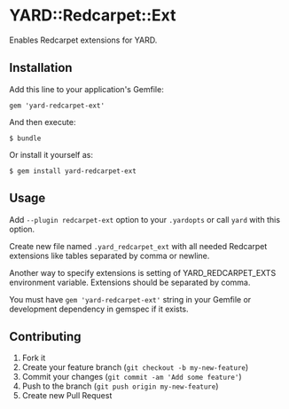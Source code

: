 # YARD::Redcarpet::Ext

Enables Redcarpet extensions for YARD.

## Installation

Add this line to your application's Gemfile:

    gem 'yard-redcarpet-ext'

And then execute:

    $ bundle

Or install it yourself as:

    $ gem install yard-redcarpet-ext

## Usage

Add `--plugin redcarpet-ext` option to your `.yardopts` or call `yard` with this option.

Create new file named `.yard_redcarpet_ext` with all needed Redcarpet extensions like tables separated by comma or newline.

Another way to specify extensions is setting of YARD_REDCARPET_EXTS environment variable. Extensions should be separated by comma.

You must have `gem 'yard-redcarpet-ext'` string in your Gemfile or development dependency in gemspec if it exists.

## Contributing

1. Fork it
2. Create your feature branch (`git checkout -b my-new-feature`)
3. Commit your changes (`git commit -am 'Add some feature'`)
4. Push to the branch (`git push origin my-new-feature`)
5. Create new Pull Request
